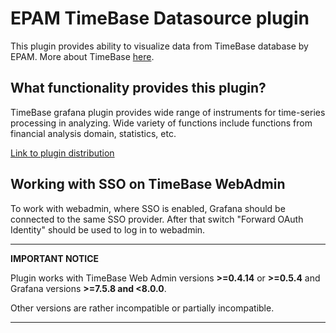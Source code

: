 # EPAM TimeBase Datasource plugin

This plugin provides ability to visualize data from TimeBase database by EPAM. More about TimeBase [here](https://kb.stage.shiftmarketsdev.com/).

## What functionality provides this plugin?
TimeBase grafana plugin provides wide range of instruments for time-series processing in analyzing. Wide variety of functions 
include functions from financial analysis domain, statistics, etc. 

[Link to plugin distribution](https://deltix-installers.s3.eu-west-3.amazonaws.com/grafana/epam-timebase-datasource-1.0.4.zip)

## Working with SSO on TimeBase WebAdmin

To work with webadmin, where SSO is enabled, Grafana should be connected to the same SSO
provider. After that switch "Forward OAuth Identity" should be used to log in to webadmin.

---
**IMPORTANT NOTICE**

Plugin works with TimeBase Web Admin versions __>=0.4.14__ or __>=0.5.4__ and Grafana versions __>=7.5.8 and <8.0.0__.

Other versions are rather incompatible or partially incompatible.

---
